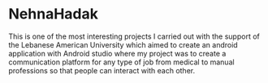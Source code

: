 # NehnaHadak

This is one of the most interesting projects I carried out with the support of the Lebanese American University which aimed to create an android application with Android studio where my project was to create a communication platform for any type of job from medical to manual professions so that people can interact with each other.
